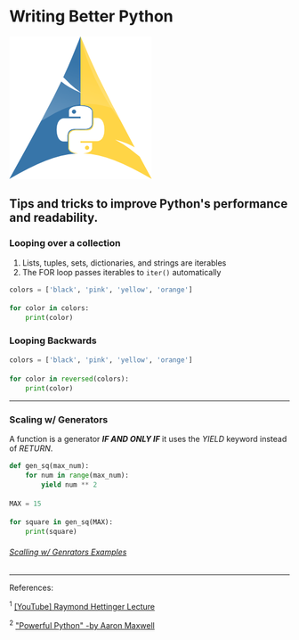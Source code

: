 # Writing Better Python

![image](/img/python.png "ArchPython")

## Tips and tricks to improve Python's performance and readability. 

### Looping over a collection
1. Lists, tuples, sets, dictionaries, and strings are iterables
2. The FOR loop passes iterables to `iter()` automatically
```python
colors = ['black', 'pink', 'yellow', 'orange']

for color in colors:
    print(color)
```

### Looping Backwards
```python
colors = ['black', 'pink', 'yellow', 'orange']

for color in reversed(colors):
    print(color)
```
---

### Scaling w/ Generators
A function is a generator ***IF AND ONLY IF*** it uses the *YIELD* keyword instead of *RETURN*.
```python
def gen_sq(max_num):
    for num in range(max_num):
        yield num ** 2

MAX = 15

for square in gen_sq(MAX):
    print(square)
```
###### [Scalling w/ Genrators Examples](/example_code/py/BetterPython/Scalling_Generators.md)
---
References:

<sup>1</sup> [[YouTube] Raymond Hettinger Lecture](https://www.youtube.com/watch?v=OSGv2VnC0go&t=3s "Transforming Code into Beautiful, Idiomatic Python")

<sup>2</sup> ["Powerful Python" -by Aaron Maxwell](https://powerfulpython.com/ "The Most Impactful Patterns, Features, and Development Strategies Modern Python Provides")

